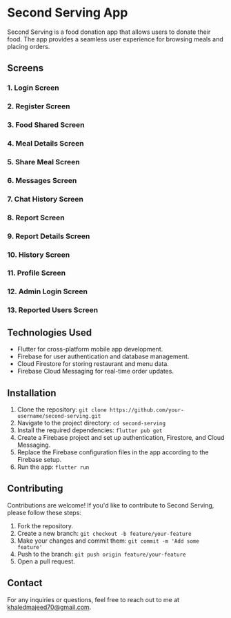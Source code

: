 
# Second Serving App


Second Serving is a food donation app that allows users to donate their food. The app provides a seamless user experience for browsing meals and placing orders.

## Screens

### 1. Login Screen

### 2. Register Screen

### 3. Food Shared Screen

### 4. Meal Details Screen

### 5. Share Meal Screen

### 6. Messages Screen

### 7. Chat History Screen

### 8. Report Screen

### 9. Report Details Screen

### 10. History Screen

### 11. Profile Screen

### 12. Admin Login Screen

### 13. Reported Users Screen

## Technologies Used

- Flutter for cross-platform mobile app development.
- Firebase for user authentication and database management.
- Cloud Firestore for storing restaurant and menu data.
- Firebase Cloud Messaging for real-time order updates.

## Installation

1. Clone the repository: `git clone https://github.com/your-username/second-serving.git`
2. Navigate to the project directory: `cd second-serving`
3. Install the required dependencies: `flutter pub get`
4. Create a Firebase project and set up authentication, Firestore, and Cloud Messaging.
5. Replace the Firebase configuration files in the app according to the Firebase setup.
6. Run the app: `flutter run`

## Contributing

Contributions are welcome! If you'd like to contribute to Second Serving, please follow these steps:

1. Fork the repository.
2. Create a new branch: `git checkout -b feature/your-feature`
3. Make your changes and commit them: `git commit -m 'Add some feature'`
4. Push to the branch: `git push origin feature/your-feature`
5. Open a pull request.


## Contact

For any inquiries or questions, feel free to reach out to me at khaledmajeed70@gmail.com.
